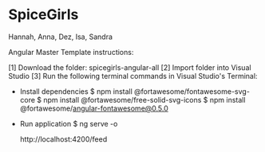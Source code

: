 # SpiceGirls
Hannah, Anna, Dez, Isa, Sandra


Angular Master Template instructions:

[1] Download the folder: spicegirls-angular-all
[2] Import folder into Visual Studio
[3] Run the following terminal commands in Visual Studio's Terminal:

- Install dependencies
  $ npm install @fortawesome/fontawesome-svg-core
  $ npm install @fortawesome/free-solid-svg-icons
  $ npm install @fortawesome/angular-fontawesome@0.5.0

- Run application
$ ng serve -o

  http://localhost:4200/feed


